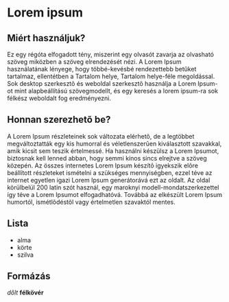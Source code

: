 # Lorem ipsum

## Miért használjuk?

Ez egy régóta elfogadott tény, miszerint egy olvasót zavarja az olvasható szöveg miközben a szöveg elrendezését nézi. A Lorem Ipsum használatának lényege, hogy többé-kevésbé rendezettebb betûket tartalmaz, ellentétben a Tartalom helye, Tartalom helye-féle megoldással. Sok desktop szerkesztõ és weboldal szerkesztõ használja a Lorem Ipsum-ot mint alapbeállítású szövegmodellt, és egy keresés a lorem ipsum-ra sok félkész weboldalt fog eredményezni.

## Honnan szerezhetõ be?

A Lorem Ipsum részleteinek sok változata elérhetõ, de a legtöbbet megváltoztatták egy kis humorral és véletlenszerûen kiválasztott szavakkal, amik kicsit sem teszik értelmessé. Ha használni készülsz a Lorem Ipsumot, biztosnak kell lenned abban, hogy semmi kínos sincs elrejtve a szöveg közepén. Az összes internetes Lorem Ipsum készítõ igyekszik elõre beállított részleteket ismételni a szükséges mennyiségben, ezzel téve az internet egyetlen igazi Lorem Ipsum generátorává ezt az oldalt. Az oldal körülbelül 200 latin szót használ, egy maroknyi modell-mondatszerkezettel így téve a Lorem Ipsumot elfogadhatóvá. Továbbá az elkészült Lorem Ipsum humortól, ismétlõdéstõl vagy értelmetlen szavaktól mentes.

## Lista

- alma
- körte
- szilva

## Formázás
*dőlt*
**félkövér**
